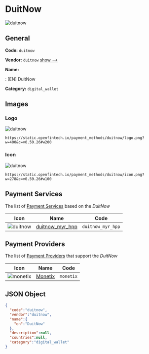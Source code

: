 
# DuitNow 
![duitnow](https://static.openfintech.io/payment_methods/duitnow/logo.png?w=400&c=v0.59.26#w200)  

## General 
**Code:** `duitnow` 
 
**Vendor:** `duitnow` [show -->](/vendors/duitnow/) 
 
**Name:** 
 
:	[EN] DuitNow 
 
**Category:** `digital_wallet` 
 

## Images 

### Logo 
![duitnow](https://static.openfintech.io/payment_methods/duitnow/logo.png?w=400&c=v0.59.26#w200)  

```
https://static.openfintech.io/payment_methods/duitnow/logo.png?w=400&c=v0.59.26#w200
```  

### Icon 
![duitnow](https://static.openfintech.io/payment_methods/duitnow/icon.png?w=278&c=v0.59.26#w100)  

```
https://static.openfintech.io/payment_methods/duitnow/icon.png?w=278&c=v0.59.26#w100
```  

## Payment Services 
 
The list of [Payment Services](/payment-services/) based on the _DuitNow_ 

|Icon|Name|Code| 
|:---:|:---:|:---:| 
|![duitnow](https://static.openfintech.io/payment_methods/duitnow/icon.png?w=278&c=v0.59.26#w100) |[duitnow_myr_hpp](/payment-services/duitnow_myr_hpp/)|`duitnow_myr_hpp`| 
 

## Payment Providers 
 
The list of [Payment Providers](/payment-providers/) that support the _DuitNow_ 

|Icon|Name|Code| 
|:---:|:---:|:---:| 
|![monetix](https://static.openfintech.io/payment_providers/monetix/icon.png?w=278&c=v0.59.26#w100) |[Monetix](/payment-providers/monetix/)|`monetix`| 
 

## JSON Object 

```json
{
  "code":"duitnow",
  "vendor":"duitnow",
  "name":{
    "en":"DuitNow"
  },
  "description":null,
  "countries":null,
  "category":"digital_wallet"
}
```  
